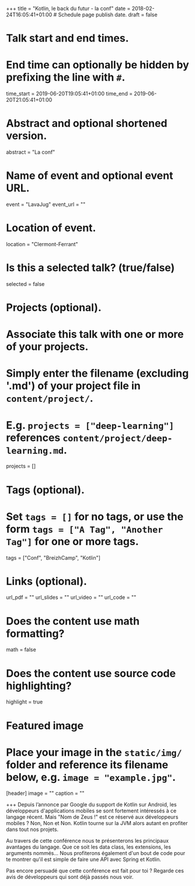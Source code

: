 +++
title = "Kotlin, le back du futur - la conf"
date = 2018-02-24T16:05:41+01:00  # Schedule page publish date.
draft = false

# Talk start and end times.
#   End time can optionally be hidden by prefixing the line with `#`.
time_start = 2019-06-20T19:05:41+01:00
time_end = 2019-06-20T21:05:41+01:00

# Abstract and optional shortened version.
abstract = "La conf"

# Name of event and optional event URL.
event = "LavaJug"
event_url = ""

# Location of event.
location = "Clermont-Ferrant"

# Is this a selected talk? (true/false)
selected = false

# Projects (optional).
#   Associate this talk with one or more of your projects.
#   Simply enter the filename (excluding '.md') of your project file in `content/project/`.
#   E.g. `projects = ["deep-learning"]` references `content/project/deep-learning.md`.
projects = []

# Tags (optional).
#   Set `tags = []` for no tags, or use the form `tags = ["A Tag", "Another Tag"]` for one or more tags.
tags = ["Conf", "BreizhCamp", "Kotlin"]

# Links (optional).
url_pdf = ""
url_slides = ""
url_video = ""
url_code = ""

# Does the content use math formatting?
math = false

# Does the content use source code highlighting?
highlight = true

# Featured image
# Place your image in the `static/img/` folder and reference its filename below, e.g. `image = "example.jpg"`.
[header]
image = ""
caption = ""

+++
Depuis l’annonce par Google du support de Kotlin sur Android, les développeurs d'applications mobiles se sont fortement intéressés à ce langage récent. Mais "Nom de Zeus !" est ce réservé aux développeurs mobiles ? Non, Non et Non. Kotlin tourne sur la JVM alors autant en profiter dans tout nos projets.

Au travers de cette conférence nous te présenterons les principaux avantages du langage. Que ce soit les data class, les extensions, les arguments nommés... Nous profiterons également d'un bout de code pour te montrer qu'il est simple de faire une API avec Spring et Kotlin.

Pas encore persuadé que cette conférence est fait pour toi ? Regarde ces avis de développeurs qui sont déjà passés nous voir.
